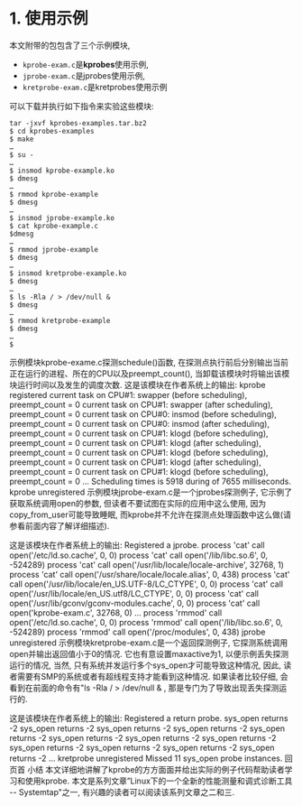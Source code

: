 

# 1. 使用示例

本文附带的包包含了三个示例模块, 
* `kprobe-exam.c`是**kprobes**使用示例, 
* `jprobe-exam.c`是jprobes使用示例, 
* `kretprobe-exam.c`是kretprobes使用示例

可以下载并执行如下指令来实验这些模块:

```
tar -jxvf kprobes-examples.tar.bz2
$ cd kprobes-examples
$ make
…
$ su -
…
$ insmod kprobe-example.ko
$ dmesg
…
$ rmmod kprobe-example
$ dmesg
…
$ insmod jprobe-example.ko
$ cat kprobe-example.c
$dmesg
…
$ rmmod jprobe-example
$ dmesg
…
$ insmod kretprobe-example.ko
$ dmesg
…
$ ls -Rla / > /dev/null & 
$ dmesg
…
$ rmmod kretprobe-example
$ dmesg
…
$
```

示例模块kprobe-exame.c探测schedule()函数, 在探测点执行前后分别输出当前正在运行的进程、所在的CPU以及preempt_count(), 当卸载该模块时将输出该模块运行时间以及发生的调度次数. 这是该模块在作者系统上的输出: 
kprobe registered
current task on CPU#1: swapper (before scheduling), preempt_count = 0
current task on CPU#1: swapper (after scheduling), preempt_count = 0
current task on CPU#0: insmod (before scheduling), preempt_count = 0
current task on CPU#0: insmod (after scheduling), preempt_count = 0
current task on CPU#1: klogd (before scheduling), preempt_count = 0
current task on CPU#1: klogd (after scheduling), preempt_count = 0
current task on CPU#1: klogd (before scheduling), preempt_count = 0
current task on CPU#1: klogd (after scheduling), preempt_count = 0
current task on CPU#1: klogd (before scheduling), preempt_count = 0
…
Scheduling times is 5918 during of 7655 milliseconds.
kprobe unregistered
示例模块jprobe-exam.c是一个jprobes探测例子, 它示例了获取系统调用open的参数, 但读者不要试图在实际的应用中这么使用, 因为copy_from_user可能导致睡眠, 而kprobe并不允许在探测点处理函数中这么做(请参看前面内容了解详细描述). 

这是该模块在作者系统上的输出: 
Registered a jprobe.
process 'cat' call open('/etc/ld.so.cache', 0, 0)
process 'cat' call open('/lib/libc.so.6', 0, -524289)
process 'cat' call open('/usr/lib/locale/locale-archive', 32768, 1)
process 'cat' call open('/usr/share/locale/locale.alias', 0, 438)
process 'cat' call open('/usr/lib/locale/en_US.UTF-8/LC_CTYPE', 0, 0)
process 'cat' call open('/usr/lib/locale/en_US.utf8/LC_CTYPE', 0, 0)
process 'cat' call open('/usr/lib/gconv/gconv-modules.cache', 0, 0)
process 'cat' call open('kprobe-exam.c', 32768, 0)
…
process 'rmmod' call open('/etc/ld.so.cache', 0, 0)
process 'rmmod' call open('/lib/libc.so.6', 0, -524289)
process 'rmmod' call open('/proc/modules', 0, 438)
jprobe unregistered
示例模块kretprobe-exam.c是一个返回探测例子, 它探测系统调用open并输出返回值小于0的情况. 它也有意设置maxactive为1, 以便示例丢失探测运行的情况, 当然, 只有系统并发运行多个sys_open才可能导致这种情况, 因此, 读者需要有SMP的系统或者有超线程支持才能看到这种情况. 如果读者比较仔细, 会看到在前面的命令有"ls -Rla / > /dev/null & , 那是专门为了导致出现丢失探测运行的. 

这是该模块在作者系统上的输出: 
Registered a return probe.
sys_open returns -2
sys_open returns -2
sys_open returns -2
sys_open returns -2
sys_open returns -2
sys_open returns -2
sys_open returns -2
sys_open returns -2
sys_open returns -2
sys_open returns -2
sys_open returns -2
sys_open returns -2
…
kretprobe unregistered
Missed 11 sys_open probe instances.
回页首
小结
本文详细地讲解了kprobe的方方面面并给出实际的例子代码帮助读者学习和使用kprobe. 本文是系列文章”Linux下的一个全新的性能测量和调式诊断工具 -- Systemtap"之一, 有兴趣的读者可以阅读该系列文章之二和三. 




